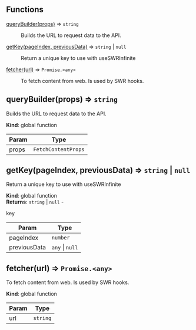 ## Functions

<dl>
<dt><a href="#queryBuilder">queryBuilder(props)</a> ⇒ <code>string</code></dt>
<dd><p>Builds the URL to request data to the API.</p></dd>
<dt><a href="#getKey">getKey(pageIndex, previousData)</a> ⇒ <code>string</code> | <code>null</code></dt>
<dd><p>Return a unique key to use with useSWRInfinite</p></dd>
<dt><a href="#fetcher">fetcher(url)</a> ⇒ <code>Promise.&lt;any&gt;</code></dt>
<dd><p>To fetch content from web. Is used by SWR hooks.</p></dd>
</dl>

<a name="queryBuilder"></a>

## queryBuilder(props) ⇒ <code>string</code>
<p>Builds the URL to request data to the API.</p>

**Kind**: global function  

| Param | Type |
| --- | --- |
| props | <code>FetchContentProps</code> | 

<a name="getKey"></a>

## getKey(pageIndex, previousData) ⇒ <code>string</code> \| <code>null</code>
<p>Return a unique key to use with useSWRInfinite</p>

**Kind**: global function  
**Returns**: <code>string</code> \| <code>null</code> - <p>key</p>  

| Param | Type |
| --- | --- |
| pageIndex | <code>number</code> | 
| previousData | <code>any</code> \| <code>null</code> | 

<a name="fetcher"></a>

## fetcher(url) ⇒ <code>Promise.&lt;any&gt;</code>
<p>To fetch content from web. Is used by SWR hooks.</p>

**Kind**: global function  

| Param | Type |
| --- | --- |
| url | <code>string</code> | 


